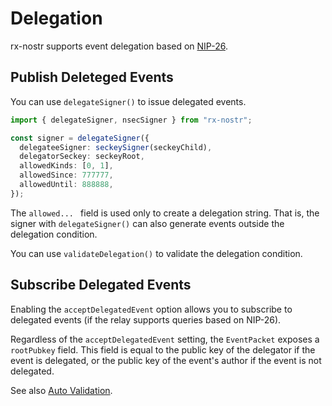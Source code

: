 # Delegation

rx-nostr supports event delegation based on [NIP-26](https://github.com/nostr-protocol/nips/blob/master/26.md).

## Publish Deleteged Events

You can use `delegateSigner()` to issue delegated events.

```ts
import { delegateSigner, nsecSigner } from "rx-nostr";

const signer = delegateSigner({
  delegateeSigner: seckeySigner(seckeyChild),
  delegatorSeckey: seckeyRoot,
  allowedKinds: [0, 1],
  allowedSince: 777777,
  allowedUntil: 888888,
});
```

The `allowed... ` field is used only to create a delegation string. That is, the signer with `delegateSigner()` can also generate events outside the delegation condition.

You can use `validateDelegation()` to validate the delegation condition.

## Subscribe Delegated Events

Enabling the `acceptDelegatedEvent` option allows you to subscribe to delegated events (if the relay supports queries based on NIP-26).

Regardless of the `acceptDelegatedEvent` setting, the `EventPacket` exposes a `rootPubkey` field. This field is equal to the public key of the delegator if the event is delegated, or the public key of the event's author if the event is not delegated.

See also [Auto Validation](./auto-filtering#auto-validation).
